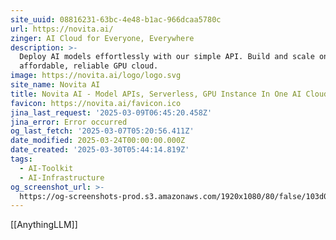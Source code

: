 ```yaml
---
site_uuid: 08816231-63bc-4e48-b1ac-966dcaa5780c
url: https://novita.ai/
zinger: AI Cloud for Everyone, Everywhere
description: >-
  Deploy AI models effortlessly with our simple API. Build and scale on the most
  affordable, reliable GPU cloud.
image: https://novita.ai/logo/logo.svg
site_name: Novita AI
title: Novita AI - Model APIs, Serverless, GPU Instance In One AI Cloud
favicon: https://novita.ai/favicon.ico
jina_last_request: '2025-03-09T06:45:20.458Z'
jina_error: Error occurred
og_last_fetch: '2025-03-07T05:20:56.411Z'
date_modified: 2025-03-24T00:00:00.000Z
date_created: '2025-03-30T05:44:14.819Z'
tags:
  - AI-Toolkit
  - AI-Infrastructure
og_screenshot_url: >-
  https://og-screenshots-prod.s3.amazonaws.com/1920x1080/80/false/103d0fbce07303af3a64726b3cee4c831f03e61f1ce67fa2cce1f7647cea4c25.jpeg
---
```


[[AnythingLLM]]
